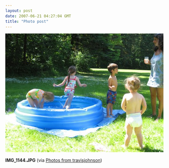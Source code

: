 ```yaml
---
layout: post
date: 2007-06-21 04:27:04 GMT
title: "Photo post"
---
```

![travisj](/images/2282a97a48c17f0e29bf2e4b56d773b4f7ce6e99b5172eefe082b267314edc62.jpg)

<b>IMG_1144.JPG</b> (via <a href="http://www.flickr.com/photos/travisjohnson/578654637/">Photos from travisjohnson</a>)